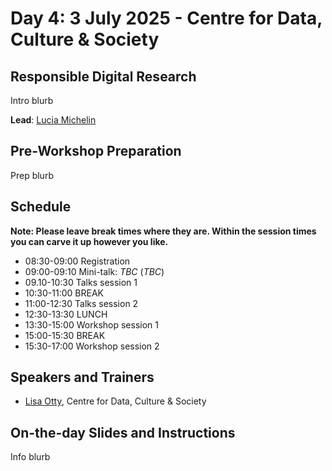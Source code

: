 # Day 4: 3 July 2025 - Centre for Data, Culture & Society

## Responsible Digital Research

Intro blurb

**Lead**: [Lucia Michelin](https://www.ed.ac.uk/profile/dr-lucia-michielin)

## Pre-Workshop Preparation

Prep blurb

## Schedule

**Note: Please leave break times where they are. Within the session times you can carve it up however you like.**

- 08:30-09:00 Registration
- 09:00-09:10 Mini-talk: _TBC_ (_TBC_)
- 09.10-10:30 Talks session 1
- 10:30-11:00 BREAK
- 11:00-12:30 Talks session 2
- 12:30-13:30 LUNCH
- 13:30-15:00 Workshop session 1
- 15:00-15:30 BREAK
- 15:30-17:00 Workshop session 2

## Speakers and Trainers

- [Lisa Otty](https://efi.ed.ac.uk/people/lisa-otty/), Centre for Data, Culture & Society

## On-the-day Slides and Instructions

Info blurb